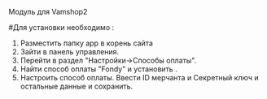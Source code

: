 Модуль для Vamshop2


#Для установки необходимо : 
1. Разместить папку app в корень сайта
2. Зайти в панель управления.
3. Перейти в раздел "Настройки->Cпособы оплаты".
4. Найти способ оплаты "Fondy" и установить .
5. Настроить способ оплаты. Ввести ID мерчанта и Секретный ключ и остальные данные и сохранить.
